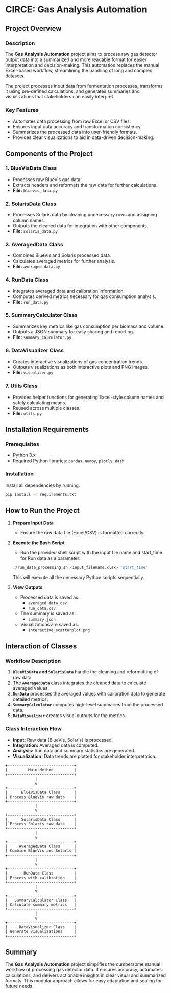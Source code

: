 # CIRCE: Gas Analysis Automation

## Project Overview

### Description

The **Gas Analysis Automation** project aims to process raw gas detector output data into a summarized and more readable format for easier interpretation and decision-making. This automation replaces the manual Excel-based workflow, streamlining the handling of long and complex datasets. 

The project processes input data from fermentation processes, transforms it using pre-defined calculations, and generates summaries and visualizations that stakeholders can easily interpret.

### Key Features
- Automates data processing from raw Excel or CSV files.
- Ensures input data accuracy and transformation consistency.
- Summarizes the processed data into user-friendly formats.
- Provides clear visualizations to aid in data-driven decision-making.

## Components of the Project

### 1. **BlueVisData Class**
- Processes raw BlueVis gas data.
- Extracts headers and reformats the raw data for further calculations.
- **File:** `bluevis_data.py`

### 2. **SolarisData Class**
- Processes Solaris data by cleaning unnecessary rows and assigning column names.
- Outputs the cleaned data for integration with other components.
- **File:** `solaris_data.py`

### 3. **AveragedData Class**
- Combines BlueVis and Solaris processed data.
- Calculates averaged metrics for further analysis.
- **File:** `averaged_data.py`

### 4. **RunData Class**
- Integrates averaged data and calibration information.
- Computes derived metrics necessary for gas consumption analysis.
- **File:** `run_data.py`

### 5. **SummaryCalculator Class**
- Summarizes key metrics like gas consumption per biomass and volume.
- Outputs a JSON summary for easy sharing and reporting.
- **File:** `summary_calculator.py`

### 6. **DataVisualizer Class**
- Creates interactive visualizations of gas concentration trends.
- Outputs visualizations as both interactive plots and PNG images.
- **File:** `visualizer.py`

### 7. **Utils Class**
- Provides helper functions for generating Excel-style column names and safely calculating means.
- Reused across multiple classes.
- **File:** `utils.py`

## Installation Requirements

### Prerequisites
- Python 3.x
- Required Python libraries: `pandas`, `numpy`, `plotly`, `dash`

### Installation
Install all dependencies by running:
```sh
pip install -r requirements.txt
```

## How to Run the Project

1. **Prepare Input Data**
   - Ensure the raw data file (Excel/CSV) is formatted correctly.

2. **Execute the Bash Script**
   - Run the provided shell script with the input file name and start_time for Run data as a parameter:
   ```sh
   ./run_data_processing.sh <input_filename.xlsx> 'start_time'
   ```
   This will execute all the necessary Python scripts sequentially.

3. **View Outputs**
   - Processed data is saved as:
     - `averaged_data.csv`
     - `run_data.csv`
   - The summary is saved as:
     - `summary.json`
   - Visualizations are saved as:
     - `interactive_scatterplot.png`

## Interaction of Classes

### Workflow Description
1. **`BlueVisData` and `SolarisData`** handle the cleaning and reformatting of raw data.
2. The **`AveragedData`** class integrates the cleaned data to calculate averaged values.
3. **`RunData`** processes the averaged values with calibration data to generate detailed metrics.
4. **`SummaryCalculator`** computes high-level summaries from the processed data.
5. **`DataVisualizer`** creates visual outputs for the metrics.

### Class Interaction Flow
- **Input:** Raw data (BlueVis, Solaris) is processed.
- **Integration:** Averaged data is computed.
- **Analysis:** Run data and summary statistics are generated.
- **Visualization:** Data trends are plotted for stakeholder interpretation.
```
+-----------------------------+
|         Main Method         |
+-----------------------------+
             |
             v
+-----------------------------+
|      BlueVisData Class      |
| Process BlueVis raw data    |
+-----------------------------+
             |
             v
+-----------------------------+
|      SolarisData Class      |
| Process Solaris raw data    |
+-----------------------------+
             |
             v
+-----------------------------+
|     AveragedData Class      |
| Combine BlueVis and Solaris |
+-----------------------------+
             |
             v
+-----------------------------+
|       RunData Class         |
| Process with calibration    |
+-----------------------------+
             |
             v
+-----------------------------+
|   SummaryCalculator Class   |
| Calculate summary metrics   |
+-----------------------------+
             |
             v
+-----------------------------+
|     DataVisualizer Class    |
| Generate visualizations     |
+-----------------------------+

```
## Summary
The **Gas Analysis Automation** project simplifies the cumbersome manual workflow of processing gas detector data. It ensures accuracy, automates calculations, and delivers actionable insights in clear visual and summarized formats. This modular approach allows for easy adaptation and scaling for future needs.

